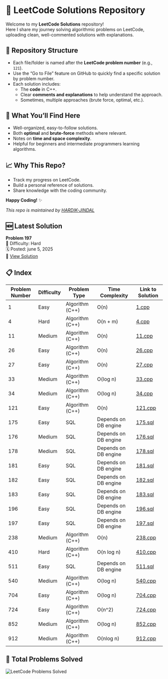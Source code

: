 # 🚀 LeetCode Solutions Repository

Welcome to my **LeetCode Solutions** repository!  
Here I share my journey solving algorithmic problems on LeetCode, uploading clean, well-commented solutions with explanations.

## 📂 Repository Structure

- Each file/folder is named after the **LeetCode problem number** (e.g., `121`).
- Use the “Go to File” feature on GitHub to quickly find a specific solution by problem number.
- Each solution includes:
  - The **code** in C++.
  - Clear **comments and explanations** to help understand the approach.
  - Sometimes, multiple approaches (brute force, optimal, etc.).

## 🧠 What You’ll Find Here

- Well-organized, easy-to-follow solutions.
- Both **optimal** and **brute-force** methods where relevant.
- Notes on **time and space complexity**.
- Helpful for beginners and intermediate programmers learning algorithms.

## 📈 Why This Repo?

- Track my progress on LeetCode.
- Build a personal reference of solutions.
- Share knowledge with the coding community.


**Happy Coding!** ✨


*This repo is maintained by [HARDIK-JINDAL](https://github.com/HARDIK-JINDAL)* 

## 🆕 Latest Solution

**Problem 197**  
🧠 Difficulty: Hard  
🗓️ Posted: june 5, 2025  
🔗 [View Solution](./197.sql)

## 📋 Index

| Problem Number | Difficulty | Problem Type    | Time Complexity      | Link to Solution                |
|----------------|------------|-----------------|----------------------|---------------------------------|
| 1              | Easy       | Algorithm (C++) | O(n)                 | [1.cpp](./1.cpp)                |
| 4              | Hard       | Algorithm (C++) | O(n + m)             | [4.cpp](./4.cpp)                |
| 11             | Medium     | Algorithm (C++) | O(n)                 | [11.cpp](./11.cpp)              |
| 26             | Easy       | Algorithm (C++) | O(n)                 | [26.cpp](./26.cpp)              |
| 27             | Easy       | Algorithm (C++) | O(n)                 | [27.cpp](./27.cpp)              |
| 33             | Medium     | Algorithm (C++) | O(log n)             | [33.cpp](./33.cpp)              |
| 34             | Medium     | Algorithm (C++) | O(log n)             | [34.cpp](./34.cpp)              |
| 121            | Easy       | Algorithm (C++) | O(n)                 | [121.cpp](./121.cpp)            |
| 175            | Easy       | SQL             | Depends on DB engine | [175.sql](./175.sql)            |
| 176            | Medium     | SQL             | Depends on DB engine | [176.sql](./176.sql)            |
| 178            | Medium     | SQL             | Depends on DB engine | [178.sql](./178.sql)            |
| 181            | Easy       | SQL             | Depends on DB engine | [181.sql](./181.sql)            |
| 182            | Easy       | SQL             | Depends on DB engine | [182.sql](./182.sql)            |
| 183            | Easy       | SQL             | Depends on DB engine | [183.sql](./183.sql)            |
| 196            | Easy       | SQL             | Depends on DB engine | [196.sql](./196.sql)            |
| 197            | Easy       | SQL             | Depends on DB engine | [197.sql](./197.sql)            |
| 238            | Medium     | Algorithm (C++) | O(n)                 | [238.cpp](./238.cpp)            |
| 410            | Hard       | Algorithm (C++) | O(n log n)           | [410.cpp](./410.cpp)            |
| 511            | Easy       | SQL             | Depends on DB engine | [511.sql](./511.sql)            |
| 540            | Medium     | Algorithm (C++) | O(log n)             | [540.cpp](./540.cpp)            |
| 704            | Easy       | Algorithm (C++) | O(log n)             | [704.cpp](./704.cpp)            |
| 724            | Easy       | Algorithm (C++) | O(n^2)               | [724.cpp](./724.cpp)            |
| 852            | Medium     | Algorithm (C++) | O(log n)             | [852.cpp](./852.cpp)            |
| 912            | Medium     | Algorithm (C++) | O(nlog n)            | [912.cpp](./912.cpp)            |


## 🧮 Total Problems Solved

![LeetCode Problems Solved](https://img.shields.io/badge/LeetCode_Problems_Solved-24-blue?style=for-the-badge&logo=leetcode&logoColor=white)




